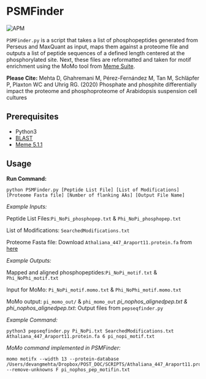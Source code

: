 # PSMFinder
![APM](https://img.shields.io/badge/license-MIT-brightgreen)

`PSMFinder.py` is a script that takes a list of phosphopeptides generated from Perseus and MaxQuant as input, maps them against a proteome file and outputs a list of peptide sequences of a defined length centered at the phosphorylated site. Next, these files are reformatted and taken for motif enrichment using the MoMo tool from [Meme Suite](http://meme-suite.org/doc/download.html).

**Please Cite:**
Mehta D, Ghahremani M, Pérez-Fernández M, Tan M, Schläpfer P, Plaxton WC and Uhrig RG. (2020) Phosphate and phosphite differentially impact the proteome and phosphoproteome of Arabidopsis suspension cell cultures

## Prerequisites

* Python3
* [BLAST](https://blast.ncbi.nlm.nih.gov/Blast.cgi?PAGE_TYPE:BlastDocs&DOC_TYPE:Download "BLAST download page")
* [Meme 5.1.1](http://meme-suite.org/doc/download.html)

## Usage

**Run Command:**
````
python PSMFinder.py [Peptide List File] [List of Modifications] [Proteome Fasta file] [Number of flanking AAs] [Output File Name]
````

*Example Inputs:*

Peptide List Files:`Pi_NoPi_phosphopep.txt` & `Phi_NoPi_phosphopep.txt`

List of Modifications: `SearchedModifications.txt`

Proteome Fasta file: Download `Athaliana_447_Araport11.protein.fa` from [here](https://genome.jgi.doe.gov/portal/pages/dynamicOrganismDownload.jsf?organism=Athaliana#)


*Example Outputs:*

Mapped and aligned phosphopeptides:`Pi_NoPi_motif.txt` & `Phi_NoPhi_motif.txt`

Input for MoMo: `Pi_NoPi_motif.momo.txt` & `Phi_NoPhi_motif.momo.txt`

MoMo output: `pi_momo_out/` & `phi_momo_out`
*pi_nophos_alignedpep.txt & phi_nophos_alignedpep.txt*: Output files from `pepseqfinder.py`


*Example Command:*

````
python3 pepseqfinder.py Pi_NoPi.txt SearchedModifications.txt Athaliana_447_Araport11.protein.fa 6 pi_nopi_motif.txt
````

*MoMo command implemented in PSMFinder:*

````
momo motifx --width 13 --protein-database /Users/devangmehta/Dropbox/POST_DOC/SCRIPTS/Athaliana_447_Araport11.protein.fa --remove-unknowns F pi_nophos_pep_motifin.txt
````
